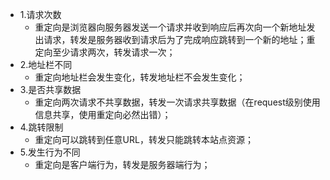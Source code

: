 - 1.请求次数
	- 重定向是浏览器向服务器发送一个请求并收到响应后再次向一个新地址发出请求，转发是服务器收到请求后为了完成响应跳转到一个新的地址；重定向至少请求两次，转发请求一次；
- 2.地址栏不同
	- 重定向地址栏会发生变化，转发地址栏不会发生变化；
- 3.是否共享数据
	- 重定向两次请求不共享数据，转发一次请求共享数据（在request级别使用信息共享，使用重定向必然出错）；
- 4.跳转限制
	- 重定向可以跳转到任意URL，转发只能跳转本站点资源；
- 5.发生行为不同
	- 重定向是客户端行为，转发是服务器端行为；